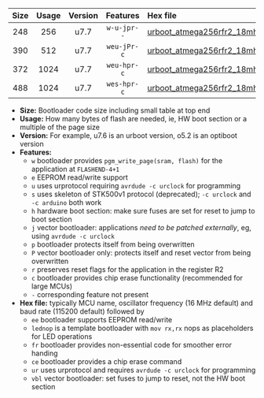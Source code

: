 |Size|Usage|Version|Features|Hex file|
|:-:|:-:|:-:|:-:|:--|
|248|256|u7.7|`w-u-jpr--`|[urboot_atmega256rfr2_18mhz432_57600bps_lednop_ur_vbl.hex](https://raw.githubusercontent.com/stefanrueger/urboot.hex/main/mcus/atmega256rfr2/fcpu_18mhz432/57600_bps/urboot_atmega256rfr2_18mhz432_57600bps_lednop_ur_vbl.hex)|
|390|512|u7.7|`weu-jPr-c`|[urboot_atmega256rfr2_18mhz432_57600bps_ee_lednop_fr_ce_ur_vbl.hex](https://raw.githubusercontent.com/stefanrueger/urboot.hex/main/mcus/atmega256rfr2/fcpu_18mhz432/57600_bps/urboot_atmega256rfr2_18mhz432_57600bps_ee_lednop_fr_ce_ur_vbl.hex)|
|372|1024|u7.7|`weu-hpr-c`|[urboot_atmega256rfr2_18mhz432_57600bps_ee_lednop_fr_ce_ur.hex](https://raw.githubusercontent.com/stefanrueger/urboot.hex/main/mcus/atmega256rfr2/fcpu_18mhz432/57600_bps/urboot_atmega256rfr2_18mhz432_57600bps_ee_lednop_fr_ce_ur.hex)|
|488|1024|u7.7|`wes-hpr-c`|[urboot_atmega256rfr2_18mhz432_57600bps_ee_lednop_fr_ce.hex](https://raw.githubusercontent.com/stefanrueger/urboot.hex/main/mcus/atmega256rfr2/fcpu_18mhz432/57600_bps/urboot_atmega256rfr2_18mhz432_57600bps_ee_lednop_fr_ce.hex)|

- **Size:** Bootloader code size including small table at top end
- **Usage:** How many bytes of flash are needed, ie, HW boot section or a multiple of the page size
- **Version:** For example, u7.6 is an urboot version, o5.2 is an optiboot version
- **Features:**
  + `w` bootloader provides `pgm_write_page(sram, flash)` for the application at `FLASHEND-4+1`
  + `e` EEPROM read/write support
  + `u` uses urprotocol requiring `avrdude -c urclock` for programming
  + `s` uses skeleton of STK500v1 protocol (deprecated); `-c urclock` and `-c arduino` both work
  + `h` hardware boot section: make sure fuses are set for reset to jump to boot section
  + `j` vector bootloader: applications *need to be patched externally*, eg, using `avrdude -c urclock`
  + `p` bootloader protects itself from being overwritten
  + `P` vector bootloader only: protects itself and reset vector from being overwritten
  + `r` preserves reset flags for the application in the register R2
  + `c` bootloader provides chip erase functionality (recommended for large MCUs)
  + `-` corresponding feature not present
- **Hex file:** typically MCU name, oscillator frequency (16 MHz default) and baud rate (115200 default) followed by
  + `ee` bootloader supports EEPROM read/write
  + `lednop` is a template bootloader with `mov rx,rx` nops as placeholders for LED operations
  + `fr` bootloader provides non-essential code for smoother error handing
  + `ce` bootloader provides a chip erase command
  + `ur` uses urprotocol and requires `avrdude -c urclock` for programming
  + `vbl` vector bootloader: set fuses to jump to reset, not the HW boot section

